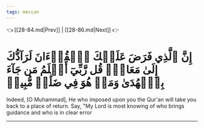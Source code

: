 ```yaml
---
tags: meccan
---
```


👈 [[28-84.md|Prev]] | [[28-86.md|Next]] 👉

# إِنَّ ٱلَّذِي فَرَضَ عَلَيۡكَ ٱلۡقُرۡءَانَ لَرَآدُّكَ إِلَىٰ مَعَادٖۚ قُل رَّبِّيٓ أَعۡلَمُ مَن جَآءَ بِٱلۡهُدَىٰ وَمَنۡ هُوَ فِي ضَلَٰلٖ مُّبِينٖ

Indeed, [O Muhammad], He who imposed upon you the Qur'an will take you back to a place of return. Say, "My Lord is most knowing of who brings guidance and who is in clear error

---

